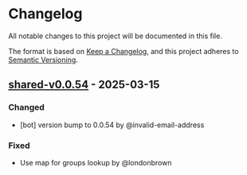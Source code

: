# Changelog

All notable changes to this project will be documented in this file.

The format is based on [Keep a Changelog](https://keepachangelog.com/en/1.0.0/),
and this project adheres to [Semantic Versioning](https://semver.org/spec/v2.0.0.html).

## [shared-v0.0.54] - 2025-03-15

### Changed
- [bot] version bump to 0.0.54 by @invalid-email-address

### Fixed
- Use map for groups lookup by @londonbrown

[shared-v0.0.54]: https://github.com/londonbrown/blog-lambdas/compare/v0.0.53..shared-v0.0.54

<!-- generated by git-cliff -->
